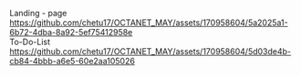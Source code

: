 Landing - page
https://github.com/chetu17/OCTANET_MAY/assets/170958604/5a2025a1-6b72-4dba-8a92-5ef75412958e
<br>
To-Do-List
https://github.com/chetu17/OCTANET_MAY/assets/170958604/5d03de4b-cb84-4bbb-a6e5-60e2aa105026

